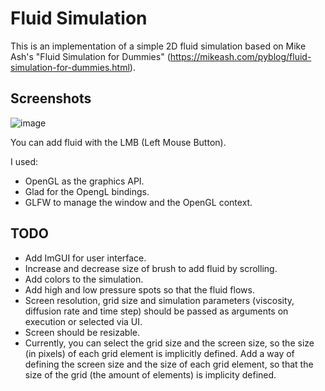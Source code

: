 # Fluid Simulation

This is an implementation of a simple 2D fluid simulation based on Mike Ash's "Fluid Simulation for Dummies" (https://mikeash.com/pyblog/fluid-simulation-for-dummies.html).

## Screenshots

![image](https://user-images.githubusercontent.com/46039237/178845146-f64513c6-b2ad-4c8e-a3d0-4c3049fef08b.png)

You can add fluid with the LMB (Left Mouse Button).

I used:
- OpenGL as the graphics API.
- Glad for the OpengL bindings.
- GLFW to manage the window and the OpenGL context.

## TODO
- Add ImGUI for user interface.
- Increase and decrease size of brush to add fluid by scrolling.
- Add colors to the simulation.
- Add high and low pressure spots so that the fluid flows.
- Screen resolution, grid size and simulation parameters (viscosity, diffusion rate and time step) should be passed as arguments on execution or selected via UI.
- Screen should be resizable.
- Currently, you can select the grid size and the screen size, so the size (in pixels) of each grid element is implicitly defined. Add a way of defining the screen size and the size of each grid element, so that the size of the grid (the amount of elements) is implicity defined.
